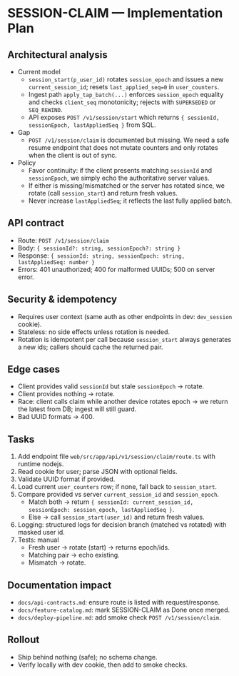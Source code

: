 # SESSION-CLAIM — Implementation Plan

## Architectural analysis
- Current model
  - `session_start(p_user_id)` rotates `session_epoch` and issues a new `current_session_id`; resets `last_applied_seq=0` in `user_counters`.
  - Ingest path `apply_tap_batch(...)` enforces `session_epoch` equality and checks `client_seq` monotonicity; rejects with `SUPERSEDED` or `SEQ_REWIND`.
  - API exposes `POST /v1/session/start` which returns `{ sessionId, sessionEpoch, lastAppliedSeq }` from SQL.
- Gap
  - `POST /v1/session/claim` is documented but missing. We need a safe resume endpoint that does not mutate counters and only rotates when the client is out of sync.
- Policy
  - Favor continuity: if the client presents matching `sessionId` and `sessionEpoch`, we simply echo the authoritative server values.
  - If either is missing/mismatched or the server has rotated since, we rotate (call `session_start`) and return fresh values.
  - Never increase `lastAppliedSeq`; it reflects the last fully applied batch.

## API contract
- Route: `POST /v1/session/claim`
- Body: `{ sessionId?: string, sessionEpoch?: string }`
- Response: `{ sessionId: string, sessionEpoch: string, lastAppliedSeq: number }`
- Errors: 401 unauthorized; 400 for malformed UUIDs; 500 on server error.

## Security & idempotency
- Requires user context (same auth as other endpoints in dev: `dev_session` cookie).
- Stateless: no side effects unless rotation is needed.
- Rotation is idempotent per call because `session_start` always generates a new ids; callers should cache the returned pair.

## Edge cases
- Client provides valid `sessionId` but stale `sessionEpoch` → rotate.
- Client provides nothing → rotate.
- Race: client calls claim while another device rotates epoch → we return the latest from DB; ingest will still guard.
- Bad UUID formats → 400.

## Tasks
1. Add endpoint file `web/src/app/api/v1/session/claim/route.ts` with runtime nodejs.
2. Read cookie for user; parse JSON with optional fields.
3. Validate UUID format if provided.
4. Load current `user_counters` row; if none, fall back to `session_start`.
5. Compare provided vs server `current_session_id` and `session_epoch`.
   - Match both → return `{ sessionId: current_session_id, sessionEpoch: session_epoch, lastAppliedSeq }`.
   - Else → call `session_start(user_id)` and return fresh values.
6. Logging: structured logs for decision branch (matched vs rotated) with masked user id.
7. Tests: manual
   - Fresh user → rotate (start) → returns epoch/ids.
   - Matching pair → echo existing.
   - Mismatch → rotate.

## Documentation impact
- `docs/api-contracts.md`: ensure route is listed with request/response.
- `docs/feature-catalog.md`: mark SESSION-CLAIM as Done once merged.
- `docs/deploy-pipeline.md`: add smoke check `POST /v1/session/claim`.

## Rollout
- Ship behind nothing (safe); no schema change.
- Verify locally with dev cookie, then add to smoke checks.
